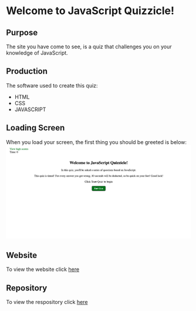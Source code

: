 # Welcome to JavaScript Quizzicle!

## Purpose
The site you have come to see, is a quiz that challenges you on your knowledge of JavaScript. 

## Production
The software used to create this quiz:
  - HTML
  - CSS
  - JAVASCRIPT

## Loading Screen
When you load your screen, the first thing you should be greeted is below: 
![JavaScript Quizzicle](./develop/assets/images/js-quiz.png)

## Website
To view the website click [here](https://veroli-mart.github.io/javascript-quiz/develop)

## Repository
To view the respository click [here](https://github.com/veroli-mart/javascript-quiz.git)


